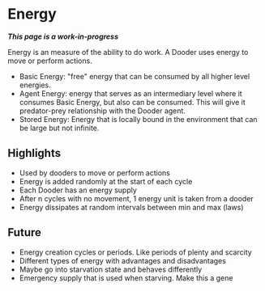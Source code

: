 # Energy

***This page is a work-in-progress***

Energy is an measure of the ability to do work. A Dooder uses energy to move or perform actions.

- Basic Energy: "free" energy that can be consumed by all higher level energies.
- Agent Energy: energy that serves as an intermediary level where it consumes Basic Energy, but also can be consumed. This will give it predator-prey relationship with the Dooder agent.
- Stored Energy: Energy that is locally bound in the environment that can be large but not infinite.

## Highlights

* Used by dooders to move or perform actions
* Energy is added randomly at the start of each cycle
* Each Dooder has an energy supply
* After n cycles with no movement, 1 energy unit is taken from a dooder
* Energy dissipates at random intervals between min and max (laws)

## Future

* Energy creation cycles or periods. Like periods of plenty and scarcity
* Different types of energy with advantages and disadvantages
* Maybe go into starvation state and behaves differently
* Emergency supply that is used when starving. Make this a gene

